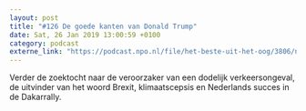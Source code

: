 ```yaml
---
layout: post
title: "#126 De goede kanten van Donald Trump"
date: Sat, 26 Jan 2019 13:00:59 +0100
category: podcast
externe_link: "https://podcast.npo.nl/file/het-beste-uit-het-oog/3806/nporadio1_het-beste-uit-het-oog_20190126_126-de-goede-kanten-van-donald-trump_EX1FPD.mp3"
---
```


Verder de zoektocht naar de veroorzaker van een dodelijk verkeersongeval, de uitvinder van het woord Brexit, klimaatscepsis en Nederlands succes in de Dakarrally.
